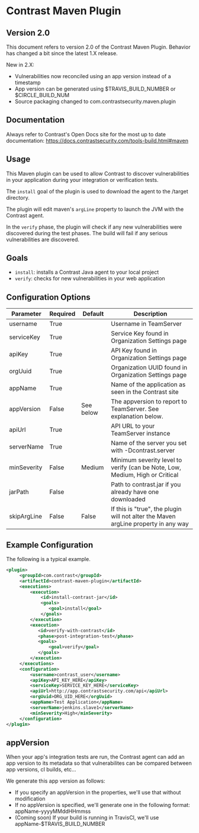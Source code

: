 # Contrast Maven Plugin

## Version 2.0

This document refers to version 2.0 of the Contrast Maven Plugin. Behavior has changed a bit since the latest 1.X release.

New in 2.X:

* Vulnerabilities now reconciled using an app version instead of a timestamp
* App version can be generated using $TRAVIS_BUILD_NUMBER or $CIRCLE_BUILD_NUM
* Source packaging changed to com.contrastsecurity.maven.plugin

## Documentation

Always refer to Contrast's Open Docs site for the most up to date documentation: https://docs.contrastsecurity.com/tools-build.html#maven

## Usage

This Maven plugin can be used to allow Contrast to discover vulnerabilities in your application during your integration or verification tests. 

The `install` goal of the plugin is used to download the agent to the /target directory.

The plugin will edit maven's `argLine` property to launch the JVM with the Contrast agent.

In the `verify` phase, the plugin will check if any new vulnerabilities were discovered during the test phases. The build will fail if any serious vulnerabilities are discovered.

## Goals

* `install`: installs a Contrast Java agent to your local project
* `verify`: checks for new vulnerabilities in your web application

## Configuration Options

| Parameter   | Required | Default    | Description                                                                       |
|-------------|----------|------------|-----------------------------------------------------------------------------------|
| username    | True     |            | Username in TeamServer                                                            |
| serviceKey  | True     |            | Service Key found in Organization Settings page                                   |
| apiKey      | True     |            | API Key found in Organization Settings page                                       |
| orgUuid     | True     |            | Organization UUID found in Organization Settings page                             |
| appName     | True     |            | Name of the application as seen in the Contrast site                              |
| appVersion  | False    | See below  | The appversion to report to TeamServer. See explanation below.                    |
| apiUrl      | True     |            | API URL to your TeamServer instance                                               |
| serverName  | True     |            | Name of the server you set with -Dcontrast.server                                 |
| minSeverity | False    | Medium     | Minimum severity level to verify (can be Note, Low, Medium, High or Critical      |
| jarPath     | False    |            | Path to contrast.jar if you already have one downloaded                           |
| skipArgLine | False    | False      | If this is "true", the plugin will not alter the Maven argLine property in any way|

## Example Configuration

The following is a typical example.

```xml
<plugin>
     <groupId>com.contrast</groupId>
     <artifactId>contrast-maven-plugin</artifactId>
     <executions>
         <execution>
             <id>install-contrast-jar</id>
             <goals>
                <goal>install</goal>
             </goals>
         </execution>
         <execution>
            <id>verify-with-contrast</id>
            <phase>post-integration-test</phase>
            <goals>
                <goal>verify</goal>
            </goals>
         </execution>
     </executions>
     <configuration>
         <username>contrast_user</username>
         <apiKey>API_KEY_HERE</apiKey>
         <serviceKey>SERVICE_KEY_HERE</serviceKey>
         <apiUrl>http://app.contrastsecurity.com/api</apiUrl>
         <orgUuid>ORG_UID_HERE</orgUuid>
         <appName>Test Application</appName>
         <serverName>jenkins.slave1</serverName>
         <minSeverity>High</minSeverity>
     </configuration>
</plugin>
```

## appVersion

When your app's integration tests are run, the Contrast agent can add an app version to its metadata so that vulnerabilites can be compared between app versions, cI builds, etc...

We generate this app version as follows:

* If you specify an appVersion in the properties, we'll use that without modification
* If no appVersion is specified, we'll generate one in the following format: appName-yyyyMMddHHmmss
* (Coming soon) If your build is running in TravisCI, we'll use appName-$TRAVIS_BUILD_NUMBER
